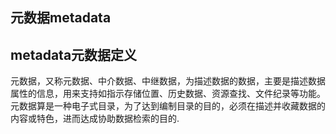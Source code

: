 ## 元数据metadata
## metadata元数据定义
元数据，又称元数据、中介数据、中继数据，为描述数据的数据，主要是描述数据属性的信息，用来支持如指示存储位置、历史数据、资源查找、文件纪录等功能。元数据算是一种电子式目录，为了达到编制目录的目的，必须在描述并收藏数据的内容或特色，进而达成协助数据检索的目的.
### <title>标签
定义浏览器工具栏中的标题
提供页面被添加到收藏夹时显示的标题
显示在搜索引擎结果中的页面标题

### <meta> 标签
提供关于 HTML 文档的元数据。元数据不会显示在页面上，但是对于机器是可读的。
典型的情况是，meta 元素被用于规定页面的描述、关键词、文档的作者、最后修改时间以及其他元数据。
content 是meta必须的属性，定义与 http-equiv 或 name 属性相关的元信息。
http-equiv ,name, scheme 是meta 可选的属性。（HTML5 不支持 scheme 属性）

#### http-equiv属性：
为名称/值对提供了名称。并指示服务器在发送实际的文档之前先在要传送给浏览器的 MIME 文档头部包含名称/值对。
当服务器向浏览器发送文档时，会先发送许多名称/值对。虽然有些服务器会发送许多这种名称/值对，但是所有服务器都至少要发送一个：content-type:text/html。这将告诉浏览器准备接受一个 HTML 文档。

>使用带有 http-equiv 属性的\<meta>标签时，服务器将把名称/值对添加到发送给浏览器的内容头部。


**语法格式:**
`<meta http-equiv="参数" content="参数变量值">`

**参数：**

`<meta http-equiv="expires" content="text/html; chartset=utf-8">`
>content-Type 描述文档类型，字符集
>meta标签的charset的信息参数如GB2312时，代表说明网站是采用的编码是简体中文;  
>meta标签的charset的信息参数如BIG5时，代表说明网站是采用的编码是繁体中文;  
>meta标签的charset的信息参数如iso-2022-jp时，代表说明网站是采用的编码是日文;  
>meta标签的charset的信息参数如ks_c_5601时，代表说明网站是采用的编码是韩文;  
>meta标签的charset的信息参数如ISO-8859-1时，代表说明网站是采用的编码是英文;  
>meta标签的charset的信息参数如UTF-8时，代表世界通用的语言编码; 

**在 HTML5 中，有一个新的 charset 属性，它使字符集的定义更加容易;**  
`<meta charset="UTF-8">`

**default-style规定要使用的预定义的样式表**  
`<meta http-equiv="default-style" content="the document's preferred stylesheet">`

**其中content 属性的值必须匹配同一文档中的一个 link 元素上的 title 属性的值，或者必须匹配同一文档中的一个 style 元素上的 title 属性的**
**expires 可以用于设定网页的到期时间。一旦网页过期，必须到服务器上重新传输（必须使用GMT的时间格式)**  
`<meta http-equiv="expires" content="Wed, 20-Jun-2017 22:30:00 GTM">(必须使用GMT时间格式)`

**Refresh 自动刷新并指向新页面**  
`<meta http-equiv="Refresh" content="2;URL=http://www.baidu.com/"> 表示2秒后跳到百度页面`

**值 "refresh" 应该慎重使用，因为它会使得页面不受用户控制。在 W3C's Web 内容可访问性指南 中使用 "refresh" 会到导致失败。**
**Set-Cookie cookie设定，如果网页过期，那么存盘的cookie将被删除**  
`<meta http-equiv="Set-Cookie" content="cookievalue=xxx;expires=Wednesday,20-Jun-2017 22:30:00 GTM;path=/ ">(必须使用GMT时间格式)`

**Pragma是用于设定禁止浏览器从本地机的缓存中调阅页面内容，设定后一旦离开网页就无法从Cache中再调出**  
`<meta http-equiv="Pragma" content="no-cache">访问者不能脱机浏览此网页`

**Window-target 显示窗口的设定，强制页面在当前窗口以独立页面显示**  
`<meta http-equive="Window-target" content="_top"> 用来防止别人在框架中调用此页面`

**Page-Enter 和Page-Exit设定进入/离开页面时的特殊效果**
**duration的值为网页动态过渡的时间，单位为秒。**
**transition是过渡方式，它的值为0到23，分别对应24种过渡方式：**  
`<meta http-equiv="Page-Enter" content="revealTrans(duration=1.0,transtion=12)">`
`<meta http-equiv="Page-Exit" content="revealTrans(duration=1.0,transtion=12)">`


| 值 | 过渡方式 | 值 | 过渡方式 |
| :--: | :------------------: | :--: | :------------------: |
| 0 | 盒状收缩 | 1 | 盒状放射 |
| 2 | 圆形收缩 | 3 | 圆形放射 |
| 4 | 由上往下 | 5 | 由下往上 |
| 6 | 从左至右 | 7 | 从右至左 |
| 8 | 垂直百叶窗 | 9 | 水平百叶窗 |
| 10 | 水平格状百叶窗 | 11 | 垂直格状百叶窗 |
| 12 | 随意溶解 | 13 | 从左右两端向中间展开 |
| 14 | 从中间向左右两端展开 | 15 | 从上下两端向中间展开 |
| 16 | 从中间向上下两端展开 | 17 | 从右上角向左下角展开 |
| 18 | 从右下角向左上角展开 | 19 | 从左上角向右下角展开 |
| 20 | 从左下角向右上角展开 | 21 | 水平线状展开 |
| 22 | 垂直线状展开 | 23 | 随机产生一种过渡方式 |

>cache-control指定请求和响应遵循的缓存机制
Cache-Control指定请求和响应遵循的缓存机制。在请求消息或响应消息中设置Cache-Control并不会修改另一个消息处理过程中的缓存处理过程
请求时的缓存指令包括no-cache、no-store、max-age、max-stale、min-fresh、only-if-cached
响应消息中的指令包括public、private、no-cache、no-store、no-transform、must-revalidate、proxy-revalidate、max-age
Public指示响应可被任何缓存区缓存
Private指示对于单个用户的整个或部分响应消息，不能被共享缓存处理。这允许服务器仅仅描述当用户的部分响应消息，此响应消息对于其他用户的请求无效
no-cache指示请求或响应消息不能缓存
no-store用于防止重要的信息被无意的发布。在请求消息中发送将使得请求和响应消息都不使用缓存。
max-age指示客户机可以接收生存期不大于指定时间（以秒为单位）的响应
min-fresh指示客户机可以接收响应时间小于当前时间加上指定时间的响应
max-stale指示客户机可以接收超出超时期间的响应消息。如果指定max-stale消息的值，那么客户机可以接收超出超时期指定值之内的响应消息。
no-siteapp百度会自动对网页进行转码，这个标签是禁止百度的自动转码


`<meta http-equiv="cache-control" content="no-cache">(在访问指着网站需要重新下载)`

`<meta http-equiv="Cache-Control" content="no-siteapp" />`

**content-Language显示语言的设定**

`<metahttp-equiv="Content-Language"content="zh-cn"/>`

**Content-Script-TypeW3C网页规范，指明页面中脚本的类型**

`<meta http-equiv="Content-Script-Type" Content="text/javascript">`

**Pics-label 网页等级评定**

`<meta http-equiv="Pics-label" contect="">`

在IE的internet选项中有一项内容设置，可以防止浏览一些受限制的网站，而网站的限制级别就是通过meta属性来设置的

​

#### name属性:

name属性主要用于描述网页，与之对应的属性值为content，content中的内容主要是便于搜索引擎机器人查找信息和分类信息用的。

**语法格式：**
`<meta name="参数" content="具体参数值值">`

**参数：**
*Keywords关键字，用来告诉搜索引擎网页的关键字是什么*
`<meta name="Keywords" content="HTML, CSS, JavaScript">`

**description描述，用来告诉搜索引擎网站的主要内容**

`<meta name="description" content="Free Web tutorials on HTML, CSS, XML" />`

>**robots机器人向导，用来告诉搜索机器人哪些页面需要索引，哪些页面不需要索引**
content的参数有**all,none,index,noindex,follow,nofollow**，默认是**all**。
all：文件将被检索，且页面上的链接可以被查询；
none：文件将不被检索，且页面上的链接不可以被查询；
index：文件将被检索；
follow：页面上的链接可以被查询；
noindex：文件将不被检索，但页面上的链接可以被查询；
nofollow：文件将被检索，但页面上的链接不可以被查询
<metaname="robots"content="none">

**author 作者，标注网页的作者**

`<metaname="author"content="root,root@xxxx.com">`

**generator规定用于生成文档的一个软件包,不用于手写页面**

`<meta name="generator" content="FrontPage 4.0">`

**Copyright说明网站版权信息**

`<metaname="copyright"content="信息参数"/>`

**Revisit-after 重坊，通知搜索引擎多少天访问一次**

`＜meta name="revisit-after" content="7days">`

**viewport影响移动端页面布局**

`<meta name="viewport" content="width=device-width, initial-scale=1.0">`

>**content 参数：**
width viewport 宽度(数值/device-width)
height viewport 高度(数值/device-height)
initial-scale 初始缩放比例
maximum-scale 最大缩放比例
minimum-scale 最小缩放比例
user-scalable 是否允许用户缩放(yes/no)
application-name定义固定网站应用程序实例的名称。

`<meta name="application-name" content="w3school" />`

**光标悬停在 Windows 任务栏的固定网站按钮上时，此名称将出现在工具提示中。该应用程序名称还将附加到固定网站应用程序实例的窗口标题中。**

各浏览器meta

- Microsoft Internet Explorer
```<!-- 优先使用最新的ie版本 -->
<meta http-equiv="x-ua-compatible" content="ie=edge">

<!-- 是否开启cleartype显示效果 -->
<meta http-equiv="cleartype" content="on">
<meta name="skype_toolbar" content="skype_toolbar_parser_compatible">

<!-- Pinned Site -->

<!-- IE 10 / Windows 8 -->
<meta name="msapplication-TileImage" content="pinned-tile-144.png">
<meta name="msapplication-TileColor" content="#009900">

<!-- IE 11 / Windows 9.1 -->
<meta name="msapplication-config" content="ieconfig.xml">
```
- Google Chrome

```<!-- 优先使用最新的chrome版本 -->
<meta http-equiv="X-UA-Compatible" content="chrome=1" />
<!-- 禁止自动翻译 -->
<meta name="google" value="notranslate">
```
- 360浏览器

```<!-- 选择使用的浏览器解析内核 -->
<meta name="renderer" content="webkit|ie-comp|ie-stand">
```
- UC手机浏览器

```<!-- 将屏幕锁定在特定的方向 -->
<meta name="screen-orientation" content="landscape/portrait">
<!-- 全屏显示页面 -->
<meta name="full-screen" content="yes">
<!-- 强制图片显示，即使是"text mode" -->
<meta name="imagemode" content="force">
<!-- 应用模式，默认将全屏，禁止长按菜单，禁止手势，标准排版，强制图片显示。 -->
<meta name="browsermode" content="application">
<!-- 禁止夜间模式显示 -->
<meta name="nightmode" content="disable">
<!-- 使用适屏模式显示 -->
<meta name="layoutmode" content="fitscreen">
<!-- 当页面有太多文字时禁止缩放 -->
<meta name="wap-font-scale" content="no">
```
- QQ手机浏览器

```<!-- 锁定屏幕在特定方向 -->
<meta name="x5-orientation" content="landscape/portrait">
<!-- 全屏显示 -->
<meta name="x5-fullscreen" content="true">
<!-- 页面将以应用模式显示 -->
<meta name="x5-page-mode" content="app">
```
- Apple iOS

```<!-- Smart App Banner -->
<meta name="apple-itunes-app" content="app-id=APP_ID,affiliate-data=AFFILIATE_ID,app-argument=SOME_TEXT">

<!-- 禁止自动探测并格式化手机号码 -->
<meta name="format-detection" content="telephone=no">

<!-- Add to Home Screen添加到主屏 -->
<!-- 是否启用 WebApp 全屏模式 -->
<meta name="apple-mobile-web-app-capable" content="yes">
<!-- 设置状态栏的背景颜色,只有在 “apple-mobile-web-app-capable” content=”yes” 时生效 -->
<meta name="apple-mobile-web-app-status-bar-style" content="black">
<!-- 添加到主屏后的标题 -->
<meta name="apple-mobile-web-app-title" content="App Title">
```
- Google Android

```<meta name="theme-color" content="#E64545">
<!-- 添加到主屏 -->
<meta name="mobile-web-app-capable" content="yes">
<!-- More info: https://developer.chrome.com/multidevice/android/installtohomescreen -->
```
- App Links

```<!-- iOS -->
<meta property="al:ios:url" content="applinks://docs">
<meta property="al:ios:app_store_id" content="12345">
<meta property="al:ios:app_name" content="App Links">
<!-- Android -->
<meta property="al:android:url" content="applinks://docs">
<meta property="al:android:app_name" content="App Links">
<meta property="al:android:package" content="org.applinks">
<!-- Web Fallback -->
<meta property="al:web:url" content="http://applinks.org/documentation">
<!-- More info: http://applinks.org/documentation/ -->
```
- 常用的移动端meta

```<meta name="viewport" content="width=device-width, initial-scale=1, user-scalable=no" />
<meta name="apple-mobile-web-app-capable" content="yes" />
<meta name="apple-mobile-web-app-status-bar-style" content="black" />
<meta name="format-detection"content="telephone=no, email=no" />
<meta name="viewport" content="width=device-width, initial-scale=1, user-scalable=no" />
<meta name="apple-mobile-web-app-capable" content="yes" /><!-- 删除苹果默认的工具栏和菜单栏 -->
<meta name="apple-mobile-web-app-status-bar-style" content="black" /><!-- 设置苹果工具栏颜色 -->
<meta name="format-detection" content="telphone=no, email=no" /><!-- 忽略页面中的数字识别为电话，忽略email识别 -->
<!-- 启用360浏览器的极速模式(webkit) -->
<meta name="renderer" content="webkit">
<!-- 避免IE使用兼容模式 -->
<meta http-equiv="X-UA-Compatible" content="IE=edge">
<!-- 针对手持设备优化，主要是针对一些老的不识别viewport的浏览器，比如黑莓 -->
<meta name="HandheldFriendly" content="true">
<!-- 微软的老式浏览器 -->
<meta name="MobileOptimized" content="320">
<!-- uc强制竖屏 -->
<meta name="screen-orientation" content="portrait">
<!-- QQ强制竖屏 -->
<meta name="x5-orientation" content="portrait">
<!-- UC强制全屏 -->
<meta name="full-screen" content="yes">
<!-- QQ强制全屏 -->
<meta name="x5-fullscreen" content="true">
<!-- UC应用模式 -->
<meta name="browsermode" content="application">
<!-- QQ应用模式 -->
<meta name="x5-page-mode" content="app">
<!-- windows phone 点击无高光 -->
<meta name="msapplication-tap-highlight" content="no">
<!-- 适应移动端end -->
```